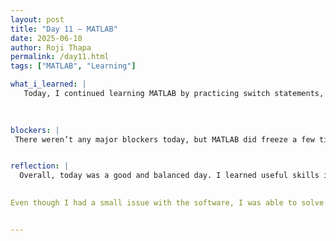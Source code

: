 ```yaml
---
layout: post
title: "Day 11 – MATLAB"
date: 2025-06-10
author: Roji Thapa
permalink: /day11.html
tags: ["MATLAB", "Learning"]

what_i_learned: |
   Today, I continued learning MATLAB by practicing switch statements, importing Excel and CSV files, and plotting data. I followed along with a tutorial video and paused it often to try things out myself. This approach helped me understand the material better. Today I started with switch statement which is useful for checking different conditions and makes the code easier to read compared to using many “if-else” statements. I also learned how to import data from Excel and CSV files using functions like readmatrix, readtable. After that, I practiced plotting, which was fun. I made a few simple plots, added labels, and changed colors. It made me realize how helpful MATLAB is for visualizing data.
 

  
blockers: |
 There weren’t any major blockers today, but MATLAB did freeze a few times. I had to restart my laptop three or four times. It was a bit annoying, but eventually it worked fine again. I’m not sure if the problem was with MATLAB or my laptop, but I’m glad it got resolved.


reflection: |
  Overall, today was a good and balanced day. I learned useful skills in MATLAB that I’m sure will be helpful in our research. Watching the tutorial and practicing step by step made a big difference in how much I understood.

  
Even though I had a small issue with the software, I was able to solve it and keep learning. A nice part of today was a small birthday celebration for a member of our research team. It felt good to be included, and it added a positive moment to the day. The birthday celebration reminded me how nice it is to be part of a team that also values little moments together. I’m looking forward to learning more tomorrow and seeing how we’ll apply MATLAB in our actual research work.


---
```

